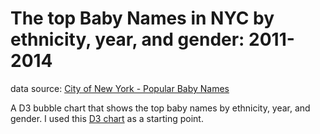 # The top Baby Names in NYC by ethnicity, year, and gender: 2011-2014
data source: <a href="https://data.cityofnewyork.us/Health/Most-Popular-Baby-Names-by-Sex-and-Mother-s-Ethnic/25th-nujf">City of New York - Popular Baby Names</a>


A D3 bubble chart that shows the top baby names by ethnicity, year, and gender. I used this <a href="https://bl.ocks.org/mbostock/7607535">D3 chart</a> as a starting point.

